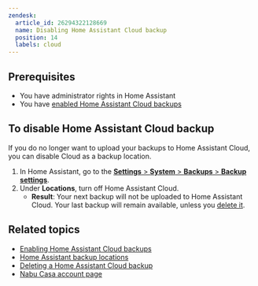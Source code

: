 ```yaml
---
zendesk:
  article_id: 26294322128669
  name: Disabling Home Assistant Cloud backup
  position: 14
  labels: cloud
---
```


## Prerequisites

- You have administrator rights in Home Assistant
- You have [enabled Home Assistant Cloud backups](/hc/en-us/articles/26294320337181/)

## To disable Home Assistant Cloud backup

If you do no longer want to upload your backups to Home Assistant Cloud, you can disable Cloud as a backup location.

1. In Home Assistant, go to  the [**Settings** > **System** > **Backups** > **Backup settings**](https://my.home-assistant.io/redirect/backup_config/).
2. Under **Locations**, turn off Home Assistant Cloud.
   - **Result**: Your next backup will not be uploaded to Home Assistant Cloud. Your last backup will remain available, unless you [delete it](/common-tasks/general/#deleting-obsolete-backups).

## Related topics

- [Enabling Home Assistant Cloud backups](/hc/en-us/articles/26294320337181/)
- [Home Assistant backup locations](https://www.home-assistant.io/common-tasks/general/#to-define-the-backup-location-for-automatic-backups)
- [Deleting a Home Assistant Cloud backup](https://support.nabucasa.com/hc/en-us/articles/26294412868381)
- [Nabu Casa account page](https://account.nabucasa.com/)